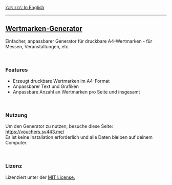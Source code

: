 [🇬🇧 🇺🇸 In English](./README.md)

---

## [Wertmarken-Generator](https://vouchers.sv443.me/)
Einfacher, anpassbarer Generator für druckbare A4-Wertmarken - für Messen, Veranstaltungen, etc.

<br>

### Features
- Erzeugt druckbare Wertmarken im A4-Format
- Anpassbarer Text und Grafiken
- Anpassbare Anzahl an Wertmarken pro Seite und insgesamt

<br>

### Nutzung
Um den Generator zu nutzen, besuche diese Seite: https://vouchers.sv443.me/  
Es ist keine Installation erforderlich und alle Daten bleiben auf deinem Computer.

<br>

### Lizenz
Lizenziert unter der [MIT License.](./LICENSE.txt)
